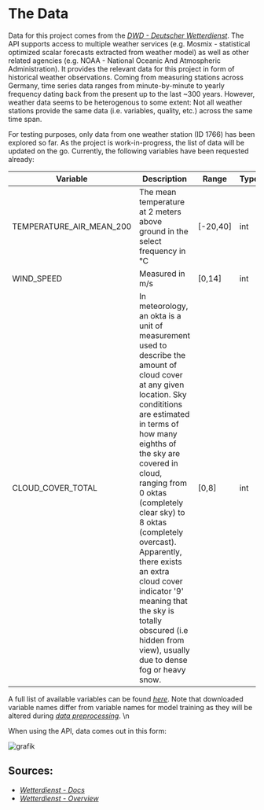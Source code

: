 # The Data

Data for this project comes from the *[DWD - Deutscher Wetterdienst](https://github.com/earthobservations/wetterdienst)*. The API supports access to multiple weather services (e.g. Mosmix - statistical optimized scalar forecasts extracted from weather model) as well as other related agencies (e.g. NOAA - National Oceanic And Atmospheric Administration). It provides the relevant data for this project in form of historical weather observations. Coming from measuring stations across Germany, time series data ranges from minute-by-minute to yearly frequency dating back from the present up to the last ~300 years. However, weather data seems to be heterogenous to some extent: Not all weather stations provide the same data (i.e. variables, quality, etc.) across the same time span.

For testing purposes, only data from one weather station (ID 1766) has been explored so far. As the project is work-in-progress, the list of data will be updated on the go. Currently, the following variables have been 
requested already:

<!---
TABLE for variable description
- made and copied with https://www.tablesgenerator.com/markdown_tables#     
    -->
| Variable | Description | Range | Type |
|---|---|---|---|
| TEMPERATURE_AIR_MEAN_200 | The mean temperature at 2 meters above ground in the select frequency in °C | [-20,40] | int |
| WIND_SPEED | Measured in m/s | [0,14] | int |
| CLOUD_COVER_TOTAL | In meteorology, an okta is a unit of measurement used to describe the amount of cloud cover at any given location. Sky condititions are estimated in terms of how many eighths of the sky are covered in cloud, ranging from 0 oktas (completely clear sky) to 8 oktas (completely overcast). Apparently, there exists an extra cloud cover indicator '9' meaning that the sky is totally obscured (i.e  hidden from view), usually due to dense fog or heavy snow. | [0,8] | int |

A full list of available variables can be found *[here](https://wetterdienst.readthedocs.io/en/latest/data/parameters.html)*. Note that downloaded variable names differ from variable names for model training as they
will be altered during *[data preprocessing](https://github.com/Vinnie117/ML-for-Weather/blob/main/Docs/preprocessing.md)*. \n 

When using the API, data comes out in this form:

![grafik](https://user-images.githubusercontent.com/52510339/175810749-8c117922-5f34-4c24-943a-e82e794f6311.png)




## Sources:
- *[Wetterdienst - Docs](https://wetterdienst.readthedocs.io/en/latest/index.html)*
- *[Wetterdienst - Overview](https://www.dwd.de/EN/ourservices/cdc/cdc_ueberblick-klimadaten_en.html)*

